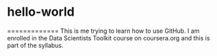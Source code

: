 # hello-world
=============
This is me trying to learn how to use GitHub. I am enrolled in the Data Scientists Toolkit course on coursera.org and this is part of the syllabus.
